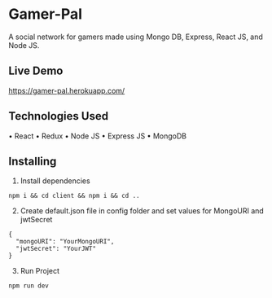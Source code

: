 # Gamer-Pal
A social network for gamers made using Mongo DB, Express, React JS, and Node JS.

## Live Demo 
https://gamer-pal.herokuapp.com/

## Technologies Used 
• React 
• Redux
• Node JS
• Express JS
• MongoDB

## Installing
1. Install dependencies 
```
npm i && cd client && npm i && cd ..
```
2. Create default.json file in config folder and set values for MongoURI and jwtSecret 
```
{
  "mongoURI": "YourMongoURI",
  "jwtSecret": "YourJWT"
}
```
3. Run Project 
```
npm run dev
```
